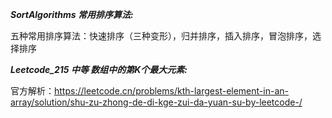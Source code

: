 **_SortAlgorithms 常用排序算法:_**

五种常用排序算法：快速排序（三种变形），归并排序，插入排序，冒泡排序，选择排序

**_Leetcode_215 中等 数组中的第K个最大元素:_**

官方解析：https://leetcode.cn/problems/kth-largest-element-in-an-array/solution/shu-zu-zhong-de-di-kge-zui-da-yuan-su-by-leetcode-/

